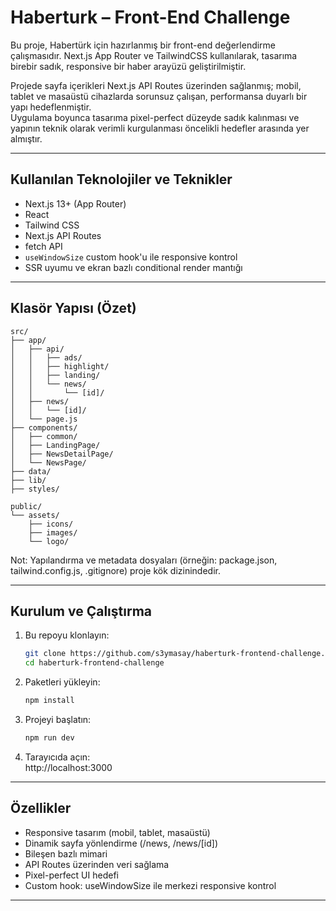 # Haberturk – Front-End Challenge

Bu proje, Habertürk için hazırlanmış bir front-end değerlendirme çalışmasıdır. Next.js App Router ve TailwindCSS kullanılarak, tasarıma birebir sadık, responsive bir haber arayüzü geliştirilmiştir.

Projede sayfa içerikleri Next.js API Routes üzerinden sağlanmış; mobil, tablet ve masaüstü cihazlarda sorunsuz çalışan, performansa duyarlı bir yapı hedeflenmiştir.  
Uygulama boyunca tasarıma pixel-perfect düzeyde sadık kalınması ve yapının teknik olarak verimli kurgulanması öncelikli hedefler arasında yer almıştır.

---

## Kullanılan Teknolojiler ve Teknikler

- Next.js 13+ (App Router)
- React
- Tailwind CSS
- Next.js API Routes
- fetch API 
- `useWindowSize` custom hook'u ile responsive kontrol
- SSR uyumu ve ekran bazlı conditional render mantığı


---

## Klasör Yapısı (Özet)

```
src/
├── app/
│   ├── api/
│   │   ├── ads/
│   │   ├── highlight/
│   │   ├── landing/
│   │   └── news/
│   │       └── [id]/
│   ├── news/
│   │   └── [id]/
│   └── page.js
├── components/
│   ├── common/
│   ├── LandingPage/
│   ├── NewsDetailPage/
│   └── NewsPage/
├── data/
├── lib/
├── styles/

public/
└── assets/
    ├── icons/
    ├── images/
    └── logo/
```

Not: Yapılandırma ve metadata dosyaları (örneğin: package.json, tailwind.config.js, .gitignore) proje kök dizinindedir.

---

## Kurulum ve Çalıştırma

1. Bu repoyu klonlayın:
   ```bash
   git clone https://github.com/s3ymasay/haberturk-frontend-challenge.git
   cd haberturk-frontend-challenge
   ```

2. Paketleri yükleyin:
   ```bash
   npm install
   ```

3. Projeyi başlatın:
   ```bash
   npm run dev
   ```

4. Tarayıcıda açın:  
   http://localhost:3000

---

## Özellikler

- Responsive tasarım (mobil, tablet, masaüstü)
- Dinamik sayfa yönlendirme (/news, /news/[id])
- Bileşen bazlı mimari
- API Routes üzerinden veri sağlama
- Pixel-perfect UI hedefi
- Custom hook: useWindowSize ile merkezi responsive kontrol

---